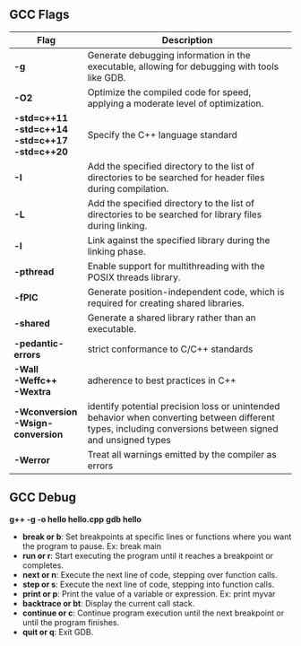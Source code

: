 ## GCC Flags
| Flag |  Description 	|
|------|---------------|
|**-g** | Generate debugging information in the executable, allowing for debugging with tools like GDB.|	
|**-O2** | Optimize the compiled code for speed, applying a moderate level of optimization.|
|**-std=c++11<br>-std=c++14<br>-std=c++17<br>-std=c++20**| Specify the C++ language standard|
|**-I<path>**|Add the specified directory to the list of directories to be searched for header files during compilation.|
|**-L<path>**|Add the specified directory to the list of directories to be searched for library files during linking.|
|**-l<library>**|Link against the specified library during the linking phase.|
|**-pthread**|Enable support for multithreading with the POSIX threads library.|
|**-fPIC**|Generate position-independent code, which is required for creating shared libraries.|
|**-shared**|Generate a shared library rather than an executable.|
|**-pedantic-errors**|strict conformance to C/C++ standards|
|**-Wall<br>-Weffc++<br>-Wextra**|adherence to best practices in C++|
|**-Wconversion<br>-Wsign-conversion**|identify potential precision loss or unintended behavior when converting between different types, including conversions between signed and unsigned types|
|**-Werror**|Treat all warnings emitted by the compiler as errors|
		
## GCC Debug

**g++ -g -o hello hello.cpp**
**gdb hello**
	
+ **break or b**: Set breakpoints at specific lines or functions where you want the program to pause. Ex: break main
+ **run or r**: Start executing the program until it reaches a breakpoint or completes.
+ **next or n**: Execute the next line of code, stepping over function calls.
+ **step or s**: Execute the next line of code, stepping into function calls.
+ **print or p**: Print the value of a variable or expression. Ex: print myvar
+ **backtrace or bt**: Display the current call stack.
+ **continue or c**: Continue program execution until the next breakpoint or until the program finishes.
+ **quit or q**: Exit GDB.

	
	
